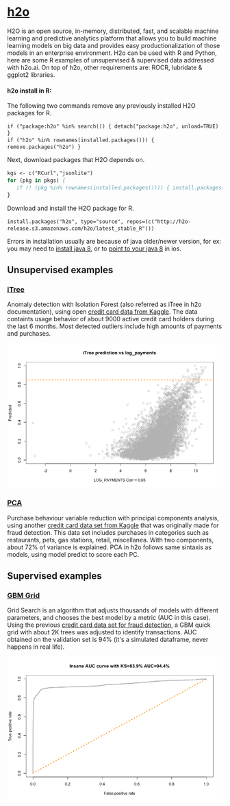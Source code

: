 # [h2o](http://docs.h2o.ai/h2o/latest-stable/h2o-docs/welcome.html)
H2O is an open source, in-memory, distributed, fast, and scalable machine learning and predictive analytics platform that allows you to build machine learning models on big data and provides easy productionalization of those models in an enterprise environment. H2o can be used with R and Python, here are some R examples of unsupervised & supervised data addressed with h2o.ai. On top of h2o, other requirements are: ROCR, lubridate & ggplot2 libraries. 

#### h2o install in R: 
The following two commands remove any previously installed H2O packages for R.

```
if ("package:h2o" %in% search()) { detach("package:h2o", unload=TRUE) }
if ("h2o" %in% rownames(installed.packages())) { remove.packages("h2o") }
```

Next, download packages that H2O depends on.
```p
kgs <- c("RCurl","jsonlite")
for (pkg in pkgs) {
   if (! (pkg %in% rownames(installed.packages()))) { install.packages(pkg) }
}
```

Download and install the H2O package for R.
```
install.packages("h2o", type="source", repos=(c("http://h2o-release.s3.amazonaws.com/h2o/latest_stable_R")))
```

Errors in installation usually are because of java older/newer version, for ex: you may need to [install java 8](https://stackoverflow.com/questions/60274066/error-while-using-h2o-init-in-r-java-related), or to [point to your java 8](http://docs.h2o.ai/h2o/latest-stable/h2o-docs/faq/java.html#i-keep-getting-a-message-that-i-need-to-install-java-i-have-a-supported-version-of-java-installed-but-i-am-still-getting-this-message-what-should-i-do) in ios.  

## Unsupervised examples

### [iTree](https://github.com/camilaburne/h2o/tree/main/itree)

Anomaly detection with Isolation Forest (also referred as iTree in h2o documentation), using open [credit card data from Kaggle](https://www.kaggle.com/arjunbhasin2013/ccdata). The data containts usage behavior of about 9000 active credit card holders during the last 6 months. Most detected outliers include high amounts of payments and purchases. 

![alt text](https://github.com/camilaburne/h2o/blob/main/itree/itree_vs_logpayment.png  "Scatterplot of log payments vs predicted")

### [PCA](https://github.com/camilaburne/h2o/tree/main/PCA)

Purchase behaviour variable reduction with principal components analysis, using another [credit card data set from Kaggle](https://www.kaggle.com/kartik2112/fraud-detection) that was originally made for fraud detection. This data set includes purchases in categories such as restaurants, pets, gas stations, retail, miscellanea. With two components, about 72% of variance is explained. PCA in h2o follows same sintaxis as models, using model predict to score each PC. 


## Supervised examples

### [GBM Grid](https://github.com/camilaburne/h2o/tree/main/GBM)

Grid Search is an algorithm that adjusts thousands of models with different parameters, and chooses the best model by a metric (AUC in this case). Using the previous [credit card data set for fraud detection](https://www.kaggle.com/kartik2112/fraud-detection), a GBM quick grid with about 2K trees was adjusted to identify transactions. AUC obtained on the validation set is 94% (it's a simulated dataframe, never happens in real life). 

![alt text](https://github.com/camilaburne/h2o/blob/main/GBM/auc.png  "Insane AUC curve")
